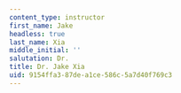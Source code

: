 ```yaml
---
content_type: instructor
first_name: Jake
headless: true
last_name: Xia
middle_initial: ''
salutation: Dr.
title: Dr. Jake Xia
uid: 9154ffa3-87de-a1ce-586c-5a7d40f769c3
---
```

